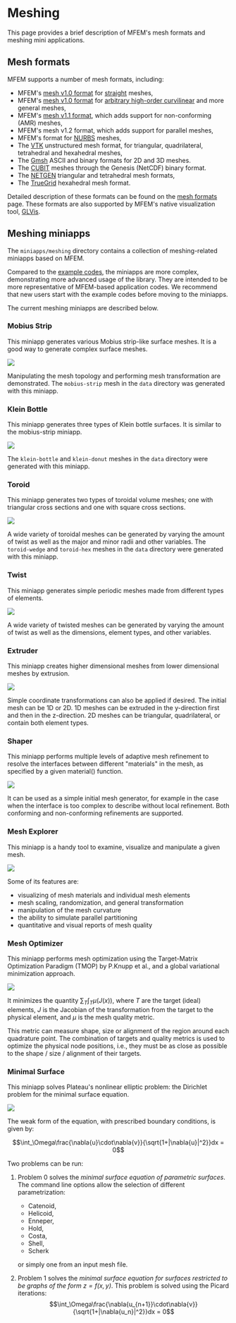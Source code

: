 # Meshing

This page provides a brief description of MFEM's mesh formats and meshing mini applications.

## Mesh formats

MFEM supports a number of mesh formats, including:

  - MFEM's [mesh v1.0 format](mesh-formats.md#mfem-mesh-v10) for [straight](mesh-formats.md#straight-meshes) meshes,
  - MFEM's [mesh v1.0 format](mesh-formats.md#curvilinear-and-more-general-meshes) for [arbitrary high-order curvilinear](mesh-format-v1.x.md) and more general meshes,
  - MFEM's [mesh v1.1 format](mesh-formats.md#mfem-mesh-v11), which adds support for non-conforming (AMR) meshes,
  - MFEM's mesh v1.2 format, which adds support for parallel meshes,
  - MFEM's format for [NURBS](mesh-formats.md#nurbs-meshes) meshes,
  - The [VTK](mesh-formats.md#curvilinear-vtk-meshes) unstructured mesh format, for triangular, quadrilateral, tetrahedral and hexahedral meshes,
  - The [Gmsh](http://gmsh.info/) ASCII and binary formats for 2D and 3D meshes.
  - The [CUBIT](https://cubit.sandia.gov/) meshes through the Genesis (NetCDF) binary format.
  - The [NETGEN](http://sourceforge.net/projects/netgen-mesher/) triangular and tetrahedral mesh formats,
  - The [TrueGrid](http://www.truegrid.com/) hexahedral mesh format.

Detailed description of these formats can be found on the [mesh formats](mesh-formats.md) page. These formats are also supported by MFEM's native visualization tool, [GLVis](http://glvis.org/).

## Meshing miniapps

The `miniapps/meshing` directory contains a collection of meshing-related miniapps based on MFEM.

Compared to the [example codes](examples.md), the miniapps are more complex,
demonstrating more advanced usage of the library. They are intended to be more
representative of MFEM-based application codes. We recommend that new users
start with the example codes before moving to the miniapps.

The current meshing miniapps are described below.

### Mobius Strip

This miniapp generates various Mobius strip-like surface meshes. It is a good
way to generate complex surface meshes.

![](img/examples/mobius-strip.png)

Manipulating the mesh topology and
performing mesh transformation are demonstrated. The `mobius-strip` mesh in the
`data` directory was generated with this miniapp.

### Klein Bottle

This miniapp generates three types of Klein bottle surfaces. It is similar to
the mobius-strip miniapp.

![](img/examples/klein-bottle.png)

The `klein-bottle` and `klein-donut` meshes in the
`data` directory were generated with this miniapp.

### Toroid

This miniapp generates two types of toroidal volume meshes; one with
triangular cross sections and one with square cross sections.

![](img/examples/toroid-wedge.png)

A wide variety of toroidal meshes can be generated by varying the
amount of twist as well as the major and minor radii and other
variables.  The `toroid-wedge` and `toroid-hex` meshes in the `data` directory
were generated with this miniapp.

### Twist

This miniapp generates simple periodic meshes made from different types of
elements.

![](img/examples/twist-wedge.png)

A wide variety of twisted meshes can be generated by varying the
amount of twist as well as the dimensions, element types, and other
variables.

### Extruder

This miniapp creates higher dimensional meshes from lower dimensional meshes
by extrusion.

![](img/examples/extruded-star.png)

Simple coordinate transformations can also be applied if desired.  The initial
mesh can be 1D or 2D. 1D meshes can be extruded in the y-direction first and
then in the z-direction.  2D meshes can be triangular, quadrilateral, or
contain both element types.

### Shaper

This miniapp performs multiple levels of adaptive mesh refinement to resolve the
interfaces between different "materials" in the mesh, as specified by a given
material() function.

![](img/examples/shaper.png)

It can be used as a simple initial mesh generator, for example in the case when
the interface is too complex to describe without local refinement. Both
conforming and non-conforming refinements are supported.

### Mesh Explorer

This miniapp is a handy tool to examine, visualize and manipulate a given
mesh.

![](img/examples/mesh-explorer.png)

Some of its features are:

- visualizing of mesh materials and individual mesh elements
- mesh scaling, randomization, and general transformation
- manipulation of the mesh curvature
- the ability to simulate parallel partitioning
- quantitative and visual reports of mesh quality

### Mesh Optimizer

This miniapp performs mesh optimization using the Target-Matrix Optimization
Paradigm (TMOP) by P.Knupp et al., and a global variational minimization
approach.

![](img/examples/mesh-optimizer.png)

It minimizes the quantity $\sum_T \int_T \mu(J(x))$, where $T$ are the target
(ideal) elements, $J$ is the Jacobian of the transformation from the target
to the physical element, and $\mu$ is the mesh quality metric.

This metric can measure shape, size or alignment of the region around each
quadrature point. The combination of targets and quality metrics is used to
optimize the physical node positions, i.e., they must be as close as possible to
the shape / size / alignment of their targets.

### Minimal Surface

This miniapp solves Plateau's nonlinear elliptic problem: the Dirichlet problem for the minimal surface equation.

[![](img/examples/min-surf-costa-amr-small.png)](img/examples/min-surf-costa-amr.png)

The weak form of the equation, with prescribed boundary conditions, is given by:

$$\int_\Omega\frac{\nabla{u}\cdot\nabla{v}}{\sqrt{1+|\nabla{u}|^2}}dx = 0$$

Two problems can be run:

1. Problem 0 solves the *minimal surface equation of parametric surfaces*.
   The command line options allow the selection of different parametrization:

    - Catenoid,
    - Helicoid,
    - Enneper,
    - Hold,
    - Costa,
    - Shell,
    - Scherk

    or simply one from an input mesh file.

2. Problem 1 solves the *minimal surface equation for surfaces restricted to be graphs of the form $z=f(x,y)$*.
   This problem is solved using the Picard iterations: $$\int_\Omega\frac{\nabla{u_{n+1}}\cdot\nabla{v}}{\sqrt{1+|\nabla{u_n}|^2}}dx = 0$$

<script type="text/x-mathjax-config">MathJax.Hub.Config({TeX: {equationNumbers: {autoNumber: "all"}}, tex2jax: {inlineMath: [['$','$']]}});</script>
<script type="text/javascript" src="https://cdnjs.cloudflare.com/ajax/libs/mathjax/2.7.2/MathJax.js?config=TeX-AMS_HTML"></script>

